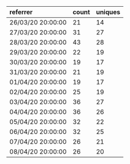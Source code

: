 | referrer          | count | uniques |
| :---------------- | :---- | :------ |
| 26/03/20 20:00:00 | 21    | 14      |
| 27/03/20 20:00:00 | 31    | 27      |
| 28/03/20 20:00:00 | 43    | 28      |
| 29/03/20 20:00:00 | 22    | 19      |
| 30/03/20 20:00:00 | 19    | 17      |
| 31/03/20 20:00:00 | 21    | 19      |
| 01/04/20 20:00:00 | 19    | 17      |
| 02/04/20 20:00:00 | 25    | 19      |
| 03/04/20 20:00:00 | 36    | 27      |
| 04/04/20 20:00:00 | 36    | 26      |
| 05/04/20 20:00:00 | 32    | 22      |
| 06/04/20 20:00:00 | 32    | 25      |
| 07/04/20 20:00:00 | 26    | 21      |
| 08/04/20 20:00:00 | 26    | 20      |